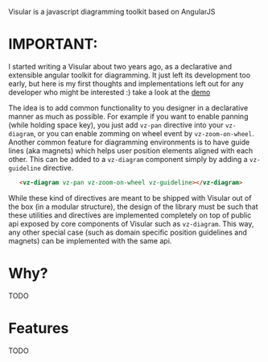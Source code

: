 Visular is a javascript diagramming toolkit based on AngularJS

# IMPORTANT:
I started writing a Visular about two years ago, as a declarative and extensible
angular toolkit for diagramming. It just left its development too early, but here is my 
first thoughts and implementations left out for any developer who might be interested :) 
take a look at the [demo](https://alirezamirian.github.io/visular/demo/)

The idea is to add common functionality to you designer in a declarative manner as much as 
possible. For example if you want to enable panning (while holding space key), you just add
`vz-pan` directive into your `vz-diagram`, or you can enable zomming on wheel event by 
`vz-zoom-on-wheel`. Another common feature for diagramming environments is to have guide lines 
(aka magnets) which helps user position elements aligned with each other. This can be added
to a `vz-diagram` component simply by adding a `vz-guideline` directive.

``` html
   <vz-diagram vz-pan vz-zoom-on-wheel vz-guideline></vz-diagram>
```

While these kind of directives are meant to be shipped with Visular out of the box (in a modular structure),
the design of the library must be such that these utilities and directives are implemented completely on top of public 
api exposed by core components of Visular such as `vz-diagram`. This way, any other special case (such as domain 
specific position guidelines and magnets) can be implemented with the same api.

# Why?
TODO
# Features
TODO